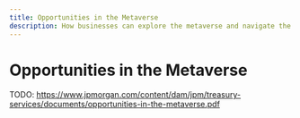 ```yaml
---
title: Opportunities in the Metaverse
description: How businesses can explore the metaverse and navigate the hype vs. reality
---
```


# Opportunities in the Metaverse

TODO: https://www.jpmorgan.com/content/dam/jpm/treasury-services/documents/opportunities-in-the-metaverse.pdf
